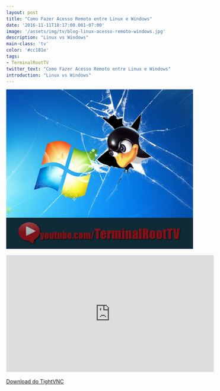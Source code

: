 ```yaml
---
layout: post
title: "Como Fazer Acesso Remoto entre Linux e Windows"
date: '2016-11-11T18:17:00.001-07:00'
image: '/assets/img/tv/blog-linux-acesso-remoto-windows.jpg'
description: "Linux vs Windows"
main-class: 'tv'
color: '#cc181e'
tags:
- TerminalRootTV
twitter_text: "Como Fazer Acesso Remoto entre Linux e Windows"
introduction: "Linux vs Windows"
---
```


![Blog Linux Windows VNC](/assets/img/tv/blog-linux-acesso-remoto-windows.jpg)
<iframe allowfullscreen="" frameborder="0" height="315" src="https://www.youtube.com/embed/jxMqNKVJNyQ" width="560"></iframe>


[Download do TightVNC](http://tightvnc.com/download.php)
